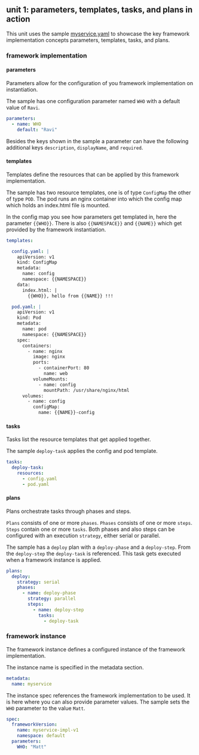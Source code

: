 ## unit 1: parameters, templates, tasks, and plans in action

This unit uses the sample [myservice.yaml](myservice.yaml) to showcase the key framework implementation concepts parameters, templates, tasks, and plans.

### framework implementation

#### parameters

Parameters allow for the configuration of you framework implementation on instantiation.

The sample has one configuration parameter named `WHO` with a default value of `Ravi`.

```yaml
parameters:
  - name: WHO
    default: "Ravi"
```

Besides the keys shown in the sample a parameter can have the following additional keys `description`, `displayName`, and `required`.


#### templates

Templates define the resources that can be applied by this framework implementation.

The sample has two resource templates, one is of type `ConfigMap` the other of type `POD`. The pod runs an nginx container into which the config map which holds an index.html file is mounted.

In the config map you see how parameters get templated in, here the parameter `{{WHO}}`. There is also `{{NAMESPACE}}` and `{{NAME}}` which get provided by the framework instantiation.


```yaml
templates:

  config.yaml: |
    apiVersion: v1
    kind: ConfigMap
    metadata:
      name: config
      namespace: {{NAMESPACE}}
    data:
      index.html: |
        {{WHO}}, hello from {{NAME}} !!!

  pod.yaml: |
    apiVersion: v1
    kind: Pod
    metadata:
      name: pod
      namespace: {{NAMESPACE}}
    spec:
      containers:
        - name: nginx
          image: nginx
          ports:
            - containerPort: 80
              name: web
          volumeMounts:
            - name: config
              mountPath: /usr/share/nginx/html
      volumes:
        - name: config
          configMap:
            name: {{NAME}}-config
```

#### tasks

Tasks list the resource templates that get applied together.

The sample `deploy-task` applies the config and pod template.

```yaml
tasks:
  deploy-task:
    resources:
      - config.yaml
      - pod.yaml
```

#### plans

Plans orchestrate tasks through phases and steps.

`Plans` consists of one or more `phases`. `Phases` consists of one or more `steps`. `Steps` contain one or more `tasks`. Both phases and also steps can be configured with an execution `strategy`, either serial or parallel.

The sample has a `deploy` plan with a `deploy-phase` and a `deploy-step`. From the `deploy-step` the `deploy-task` is referenced. This task gets executed when a framework instance is applied.

```yaml
plans:
  deploy:
    strategy: serial
    phases:
      - name: deploy-phase
        strategy: parallel
        steps:
          - name: deploy-step
            tasks:
              - deploy-task
```


### framework instance

The framework instance defines a configured instance of the framework implementation.

The instance name is specified in the metadata section.
```yaml
metadata:
  name: myservice
```

The instance spec references the framework implementation to be used. It is here where you can also provide parameter values. The sample sets the `WHO` parameter to the value `Matt`.
```yaml
spec:
  frameworkVersion:
    name: myservice-impl-v1
    namespace: default
  parameters:
    WHO: "Matt"
```
